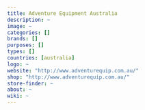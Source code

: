 ```yaml
---
title: Adventure Equipment Australia
description: ~
image: ~
categories: []
brands: []
purposes: []
types: []
countries: [australia]
logo: ~
website: "http://www.adventurequip.com.au/"
shop: "http://www.adventurequip.com.au/"
store-finder: ~
about: ~
wiki: ~
---
```

